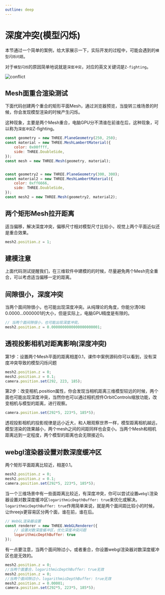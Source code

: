 ```yaml
---
outline: deep
---
```


# 深度冲突(模型闪烁)

本节通过一个简单的案例，给大家展示一下，实际开发的过程中，可能会遇到的`模型闪烁问题`。

对于`模型闪烁`的原因简单地说就是`深度冲突`，对应的英文关键词是`Z-fighting`。

![conflict](/phaseE/conflict.jpg)

## Mesh面重合渲染测试

下面代码创建两个重合的矩形平面Mesh，通过浏览器预览，当旋转三维场景的时候，你会发现模型渲染的时候产生闪烁。

这种现象，主要是两个Mesh重合，电脑GPU分不清谁在前谁在后，这种现象，可以称为`深度冲突`Z-fighting。

```js
const geometry = new THREE.PlaneGeometry(250, 250);
const material = new THREE.MeshLambertMaterial({
    color: 0x00ffff,
    side: THREE.DoubleSide,
});
const mesh = new THREE.Mesh(geometry, material);


const geometry2 = new THREE.PlaneGeometry(300, 300); 
const material2 = new THREE.MeshLambertMaterial({
    color: 0xff6666,
    side: THREE.DoubleSide,
});
const mesh2 = new THREE.Mesh(geometry2, material2);
```

## 两个矩形Mesh拉开距离

适当偏移，解决深度冲突，偏移尺寸相对模型尺寸比较小，视觉上两个平面近似还是重合效果。

```js
mesh2.position.z = 1;
```

## 建模注意

上面代码测试提醒我们，在三维软件中建模的的时候，尽量避免两个Mesh完全重合，可以考虑适当偏移一定的距离。

## 间隙很小，深度冲突

当两个面间隙很小，也可能出现深度冲突。从纯理论的角度，你能分清0和0.0000...0000001的大小，但是实际上，电脑GPU精度是有限的。

```js
// 当两个面间隙很小，也可能出现深度冲突。
mesh2.position.z = 0.0000000000000000000001;
```

## 透视投影相机对距离影响(深度冲突)

第1步：设置两个Mesh平面的距离相差0.1，课件中案例源码你可以看到，没有深度冲突导致的模型闪烁问题

```js
mesh2.position.z = 0;
mesh2.position.z = 0.1;
camera.position.set(292, 223, 185);
```

第2步：改变相机.position属性，你会发现当相机距离三维模型较远的时候，两个面也可能出现深度冲突，当然你也可以通过相机控件OrbitControls缩放功能，改变相机与模型的距离，进行观察。

```js
camera.position.set(292*5, 223*5, 185*5);
```

透视投影相机的投影规律是远小近大，和人眼观察世界一样，模型距离相机越远，模型渲染的效果越小，两个mesh之间的间距同样也会变小。当两个Mesh和相机距离远到一定程度，两个模型的距离也会无限接近0。

## webgl渲染器设置对数深度缓冲区

两个矩形平面距离比较近，相差0.1。

```js
mesh2.position.z = 0;
mesh2.position.z = 0.1;
camera.position.set(292*5, 223*5, 185*5);
```

当一个三维场景中有一些面距离比较近，有深度冲突，你可以尝试设置`webgl`渲染器设置对数深度缓冲区`logarithmicDepthBuffer: true`来优化或解决。`logarithmicDepthBuffer: true`作用简单来说，就是两个面间距比较小的时候，让threejs更容易区分两个面，谁在前，谁在后。

```js
// WebGL渲染器设置
const renderer = new THREE.WebGLRenderer({
    // 设置对数深度缓冲区，优化深度冲突问题
    logarithmicDepthBuffer: true
});
```

有一点要注意，当两个面间隙过小，或者重合，你设置webgl渲染器对数深度缓冲区也是无效的。

```js
mesh2.position.z = 0;
//当两个面重合，logarithmicDepthBuffer: true无效
mesh2.position.z = 0;
//当两个面间隙过小，logarithmicDepthBuffer: true无效
mesh2.position.z = 0.00001;
camera.position.set(292*5, 223*5, 185*5);
```